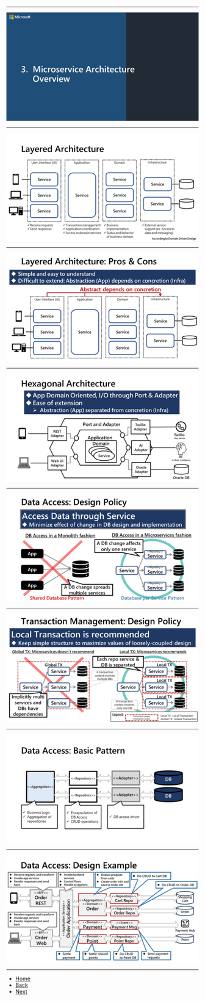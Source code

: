 ***  
![](./slides/3-0_MicroserviceArchitectureCover.JPG)
*** 
![](./slides/3-1_Layered.JPG)
*** 
![](./slides/3-2_Pros&Cons.JPG)
*** 
![](./slides/3-3_Hexagonal.JPG)
*** 
![](./slides/3-4_DataAccess.JPG)
*** 
![](./slides/3-5.TX.JPG)
*** 
![](./slides/3-6_DataAccessBasics.JPG)
*** 
![](./slides/3-7_DataAccessExample.JPG)
*** 
- [Home](./README.md)
- [Back](./2_Concept.md)
- [Next](./4_Points.md)